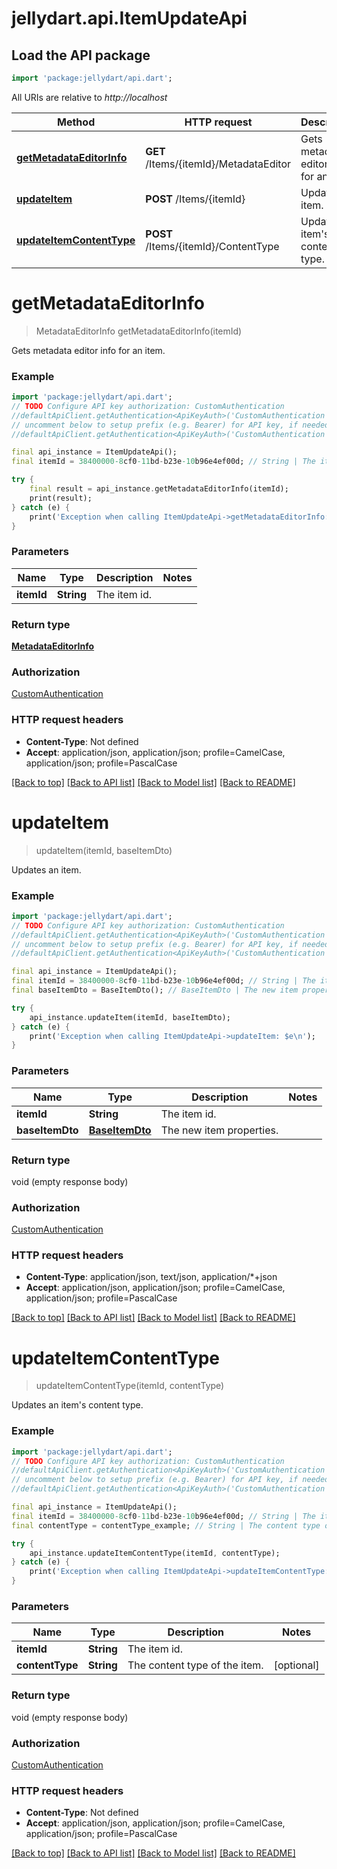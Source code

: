 # jellydart.api.ItemUpdateApi

## Load the API package
```dart
import 'package:jellydart/api.dart';
```

All URIs are relative to *http://localhost*

Method | HTTP request | Description
------------- | ------------- | -------------
[**getMetadataEditorInfo**](ItemUpdateApi.md#getmetadataeditorinfo) | **GET** /Items/{itemId}/MetadataEditor | Gets metadata editor info for an item.
[**updateItem**](ItemUpdateApi.md#updateitem) | **POST** /Items/{itemId} | Updates an item.
[**updateItemContentType**](ItemUpdateApi.md#updateitemcontenttype) | **POST** /Items/{itemId}/ContentType | Updates an item's content type.


# **getMetadataEditorInfo**
> MetadataEditorInfo getMetadataEditorInfo(itemId)

Gets metadata editor info for an item.

### Example
```dart
import 'package:jellydart/api.dart';
// TODO Configure API key authorization: CustomAuthentication
//defaultApiClient.getAuthentication<ApiKeyAuth>('CustomAuthentication').apiKey = 'YOUR_API_KEY';
// uncomment below to setup prefix (e.g. Bearer) for API key, if needed
//defaultApiClient.getAuthentication<ApiKeyAuth>('CustomAuthentication').apiKeyPrefix = 'Bearer';

final api_instance = ItemUpdateApi();
final itemId = 38400000-8cf0-11bd-b23e-10b96e4ef00d; // String | The item id.

try {
    final result = api_instance.getMetadataEditorInfo(itemId);
    print(result);
} catch (e) {
    print('Exception when calling ItemUpdateApi->getMetadataEditorInfo: $e\n');
}
```

### Parameters

Name | Type | Description  | Notes
------------- | ------------- | ------------- | -------------
 **itemId** | **String**| The item id. | 

### Return type

[**MetadataEditorInfo**](MetadataEditorInfo.md)

### Authorization

[CustomAuthentication](../README.md#CustomAuthentication)

### HTTP request headers

 - **Content-Type**: Not defined
 - **Accept**: application/json, application/json; profile=CamelCase, application/json; profile=PascalCase

[[Back to top]](#) [[Back to API list]](../README.md#documentation-for-api-endpoints) [[Back to Model list]](../README.md#documentation-for-models) [[Back to README]](../README.md)

# **updateItem**
> updateItem(itemId, baseItemDto)

Updates an item.

### Example
```dart
import 'package:jellydart/api.dart';
// TODO Configure API key authorization: CustomAuthentication
//defaultApiClient.getAuthentication<ApiKeyAuth>('CustomAuthentication').apiKey = 'YOUR_API_KEY';
// uncomment below to setup prefix (e.g. Bearer) for API key, if needed
//defaultApiClient.getAuthentication<ApiKeyAuth>('CustomAuthentication').apiKeyPrefix = 'Bearer';

final api_instance = ItemUpdateApi();
final itemId = 38400000-8cf0-11bd-b23e-10b96e4ef00d; // String | The item id.
final baseItemDto = BaseItemDto(); // BaseItemDto | The new item properties.

try {
    api_instance.updateItem(itemId, baseItemDto);
} catch (e) {
    print('Exception when calling ItemUpdateApi->updateItem: $e\n');
}
```

### Parameters

Name | Type | Description  | Notes
------------- | ------------- | ------------- | -------------
 **itemId** | **String**| The item id. | 
 **baseItemDto** | [**BaseItemDto**](BaseItemDto.md)| The new item properties. | 

### Return type

void (empty response body)

### Authorization

[CustomAuthentication](../README.md#CustomAuthentication)

### HTTP request headers

 - **Content-Type**: application/json, text/json, application/*+json
 - **Accept**: application/json, application/json; profile=CamelCase, application/json; profile=PascalCase

[[Back to top]](#) [[Back to API list]](../README.md#documentation-for-api-endpoints) [[Back to Model list]](../README.md#documentation-for-models) [[Back to README]](../README.md)

# **updateItemContentType**
> updateItemContentType(itemId, contentType)

Updates an item's content type.

### Example
```dart
import 'package:jellydart/api.dart';
// TODO Configure API key authorization: CustomAuthentication
//defaultApiClient.getAuthentication<ApiKeyAuth>('CustomAuthentication').apiKey = 'YOUR_API_KEY';
// uncomment below to setup prefix (e.g. Bearer) for API key, if needed
//defaultApiClient.getAuthentication<ApiKeyAuth>('CustomAuthentication').apiKeyPrefix = 'Bearer';

final api_instance = ItemUpdateApi();
final itemId = 38400000-8cf0-11bd-b23e-10b96e4ef00d; // String | The item id.
final contentType = contentType_example; // String | The content type of the item.

try {
    api_instance.updateItemContentType(itemId, contentType);
} catch (e) {
    print('Exception when calling ItemUpdateApi->updateItemContentType: $e\n');
}
```

### Parameters

Name | Type | Description  | Notes
------------- | ------------- | ------------- | -------------
 **itemId** | **String**| The item id. | 
 **contentType** | **String**| The content type of the item. | [optional] 

### Return type

void (empty response body)

### Authorization

[CustomAuthentication](../README.md#CustomAuthentication)

### HTTP request headers

 - **Content-Type**: Not defined
 - **Accept**: application/json, application/json; profile=CamelCase, application/json; profile=PascalCase

[[Back to top]](#) [[Back to API list]](../README.md#documentation-for-api-endpoints) [[Back to Model list]](../README.md#documentation-for-models) [[Back to README]](../README.md)

